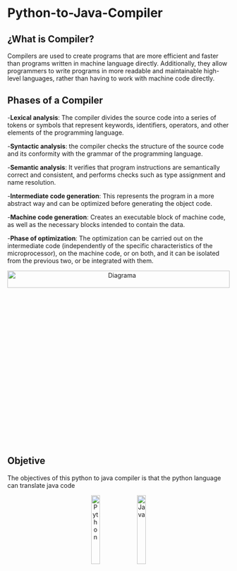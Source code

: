 # Python-to-Java-Compiler
## ¿What is Compiler?
Compilers are used to create programs that are more efficient and faster than programs written in machine language directly. 
Additionally, they allow programmers to write programs in more readable and maintainable high-level languages, rather than having to work with machine code directly.

## Phases of a Compiler
-**Lexical analysis**: The compiler divides the source code into a series of tokens or symbols that represent keywords, identifiers, operators, and other elements of the programming language.

-**Syntactic analysis**: the compiler checks the structure of the source code and its conformity with the grammar of the programming language.

-**Semantic analysis**: It verifies that program instructions are semantically correct and consistent, and performs checks such as type assignment and name resolution.

-**Intermediate code generation**: This represents the program in a more abstract way and can be optimized before generating the object code.

-**Machine code generation**: Creates an executable block of machine code, as well as the necessary blocks intended to contain the data.

-**Phase of optimization**: The optimization can be carried out on the intermediate code (independently of the specific characteristics of the microprocessor), on the machine code, or on both, and it can be isolated from the previous two, or be integrated with them.

<div align="Center" width=100%>
  <img src="https://ricardogeek.com/wp-content/uploads/2016/12/compilers_phases.png" alt="Diagrama" width=100% height=10%>
</div>

## Objetive
The objectives of this python to java compiler is that the python language can translate java code

<div align = "Center" width=100%>
  <img src="https://i.postimg.cc/QCq38WR1/python-18894.png" alt="Python" width=20%>
  <img src="https://i.postimg.cc/6QDwYKr2/java.png" alt="Java" width=20%>
</div>

